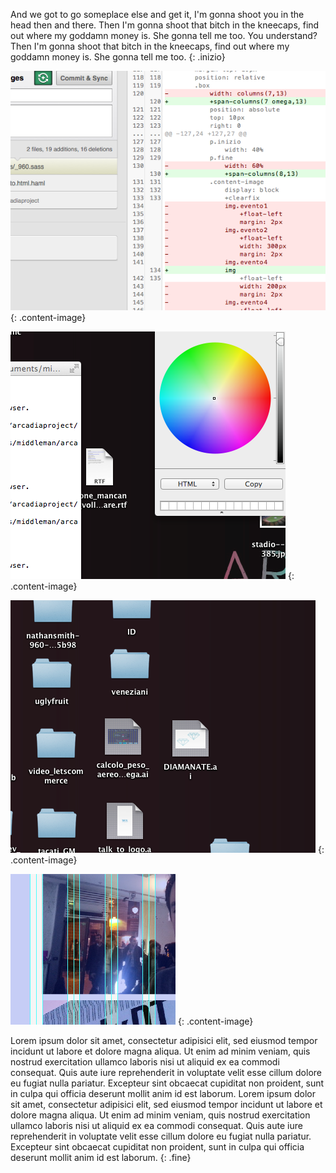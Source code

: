And we got to go someplace else and get it, I'm gonna shoot you in the head then and there. 
Then I'm gonna shoot that bitch in the kneecaps, find out where my goddamn money is. She gonna tell me too. You understand? 
Then I'm gonna shoot that bitch in the kneecaps, find out where my goddamn money is. She gonna tell me too.
{: .inizio}


![elena](../../images/ph1.png)
{: .content-image}

![elena](../../images/ph2.png)
{: .content-image}

![elena](../../images/ph3.png)
{: .content-image}

![elena](../../images/ph4.png)
{: .content-image}
		
Lorem ipsum dolor sit amet, consectetur adipisici elit, sed eiusmod tempor incidunt ut labore et dolore magna aliqua. 
Ut enim ad minim veniam, quis nostrud exercitation ullamco laboris nisi ut aliquid ex ea commodi consequat. 
Quis aute iure reprehenderit in voluptate velit esse cillum dolore eu fugiat nulla pariatur. 
Excepteur sint obcaecat cupiditat non proident, sunt in culpa qui officia deserunt mollit anim id est laborum.
Lorem ipsum dolor sit amet, consectetur adipisici elit, sed eiusmod tempor incidunt ut labore et dolore magna aliqua. 
Ut enim ad minim veniam, quis nostrud exercitation ullamco laboris nisi ut aliquid ex ea commodi consequat. 
Quis aute iure reprehenderit in voluptate velit esse cillum dolore eu fugiat nulla pariatur. 
Excepteur sint obcaecat cupiditat non proident, sunt in culpa qui officia deserunt mollit anim id est laborum.
{: .fine}